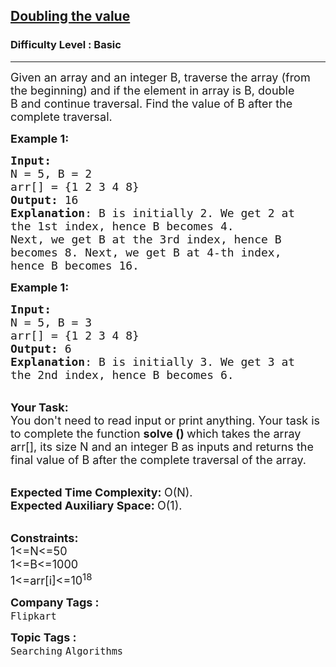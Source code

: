<h2><a href="https://practice.geeksforgeeks.org/problems/doubling-the-value4859/1?page=4&difficulty[]=-1&status[]=solved&sortBy=submissions">Doubling the value</a></h2><h3>Difficulty Level : Basic</h3><hr><div class="problems_problem_content__Xm_eO"><p><span style="font-size:18px">Given an array and an integer B, traverse the array (from the beginning) and if the element in array is B, double B&nbsp;and continue traversal. Find the value of B after the complete traversal.</span></p>

<p><span style="font-size:18px"><strong>Example 1:</strong></span></p>

<pre><span style="font-size:18px"><strong>Input:</strong>
N = 5, B = 2
arr[] = {1 2 3 4 8}
<strong>Output:</strong> 16
<strong>Explanation</strong>: B is initially 2. We get 2 at
the 1st index, hence B becomes 4. 
Next, we get B at the 3rd index, hence B 
becomes 8. Next, we get B at 4-th index, 
hence B becomes 16.</span>
</pre>

<p><span style="font-size:18px"><strong>Example 1:</strong></span></p>

<pre><span style="font-size:18px"><strong>Input:</strong>
N = 5, B = 3
arr[] = {1 2 3 4 8}
<strong>Output:</strong> 6
<strong>Explanation</strong>: B is initially 3. We get 3 at
the 2nd index, hence B becomes 6.</span></pre>

<p><br>
<span style="font-size:18px"><strong>Your Task:</strong><br>
You don't need to read input or print anything. Your task is to complete the function&nbsp;<strong>solve ()&nbsp;</strong>which takes the array arr[], its size N and an integer B as inputs and returns the final value of B after the complete traversal of the array.</span></p>

<p><br>
<span style="font-size:18px"><strong>Expected Time Complexity:&nbsp;</strong>O(N).<br>
<strong>Expected Auxiliary Space:&nbsp;</strong>O(1).</span></p>

<p><br>
<span style="font-size:18px"><strong>Constraints:</strong><br>
1&lt;=N&lt;=50<br>
1&lt;=B&lt;=1000<br>
1&lt;=arr[i]&lt;=10<sup>18</sup></span></p>
</div><p><span style=font-size:18px><strong>Company Tags : </strong><br><code>Flipkart</code>&nbsp;<br><p><span style=font-size:18px><strong>Topic Tags : </strong><br><code>Searching</code>&nbsp;<code>Algorithms</code>&nbsp;